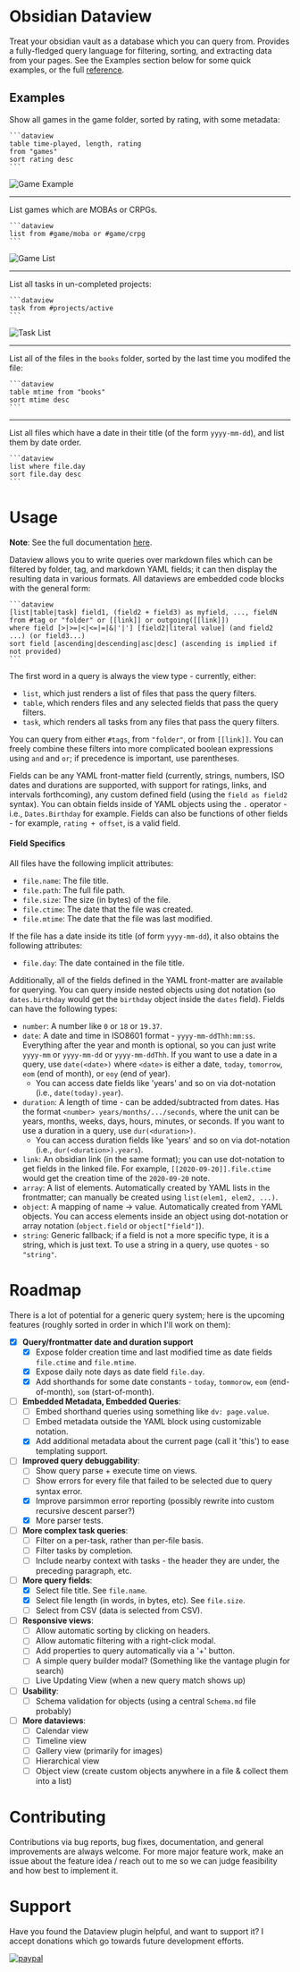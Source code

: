 # Obsidian Dataview

Treat your obsidian vault as a database which you can query from. Provides a fully-fledged query language for filtering, sorting, and extracting data from your pages. See the Examples section below for some quick examples, or the full [reference](https://blacksmithgu.github.io/obsidian-dataview/).

## Examples

Show all games in the game folder, sorted by rating, with some metadata:

~~~
```dataview
table time-played, length, rating
from "games"
sort rating desc
```
~~~

![Game Example](docs/static/images/game.png)

---

List games which are MOBAs or CRPGs.

~~~
```dataview
list from #game/moba or #game/crpg
```
~~~

![Game List](docs/static/images/game-list.png)

---

List all tasks in un-completed projects:

~~~
```dataview
task from #projects/active
```
~~~

![Task List](docs/static/images/project-task.png)

---

List all of the files in the `books` folder, sorted by the last time you modifed the file:

~~~
```dataview
table mtime from "books"
sort mtime desc
```
~~~

---

List all files which have a date in their title (of the form `yyyy-mm-dd`), and list them by date order.

~~~
```dataview
list where file.day
sort file.day desc
```
~~~

# Usage

**Note**: See the full documentation [here](https://blacksmithgu.github.io/obsidian-dataview/).

Dataview allows you to write queries over markdown files which can be filtered by folder, tag, and markdown YAML fields; it can then display the resulting data in various formats. All dataviews are embedded code blocks with the general form:

~~~
```dataview
[list|table|task] field1, (field2 + field3) as myfield, ..., fieldN
from #tag or "folder" or [[link]] or outgoing([[link]])
where field [>|>=|<|<=|=|&|'|'] [field2|literal value] (and field2 ...) (or field3...)
sort field [ascending|descending|asc|desc] (ascending is implied if not provided)
```
~~~

The first word in a query is always the view type - currently, either:
- `list`, which just renders a list of files that pass the query filters.
- `table`, which renders files and any selected fields that pass the query filters.
- `task`, which renders all tasks from any files that pass the query filters.

You can query from either `#tags`, from `"folder"`, or from `[[link]]`. You can freely combine these filters into more complicated boolean expressions using `and` and `or`; if precedence is important, use parentheses.

Fields can be any YAML front-matter field (currently, strings, numbers, ISO dates and durations are supported, with support for ratings, links, and intervals forthcoming), any custom defined field (using the `field as field2` syntax). You can obtain fields inside of YAML objects using the `.` operator - i.e., `Dates.Birthday` for example. Fields can also be functions of other fields - for example, `rating + offset`, is a valid field.

#### Field Specifics

All files have the following implicit attributes:

- `file.name`: The file title.
- `file.path`: The full file path.
- `file.size`: The size (in bytes) of the file.
- `file.ctime`: The date that the file was created.
- `file.mtime`: The date that the file was last modified.

If the file has a date inside its title (of form `yyyy-mm-dd`), it also obtains the following attributes:

- `file.day`: The date contained in the file title.

Additionally, all of the fields defined in the YAML front-matter are available for querying. You can query inside nested objects using dot notation (so `dates.birthday` would get the `birthday` object inside the `dates` field). Fields can have the following types:

- `number`: A number like `0` or `18` or `19.37`.
- `date`: A date and time in ISO8601 format - `yyyy-mm-ddThh:mm:ss`. Everything after the year and month is optional, so
  you can just write `yyyy-mm` or `yyyy-mm-dd` or `yyyy-mm-ddThh`. If you want to use a date in a query, use
  `date(<date>)` where `<date>` is either a date, `today`, `tomorrow`, `eom` (end of month), or `eoy` (end of year).
    - You can access date fields like 'years' and so on via dot-notation (i.e., `date(today).year`).
- `duration`: A length of time - can be added/subtracted from dates. Has the format `<number> years/months/.../seconds`,
  where the unit can be years, months, weeks, days, hours, minutes, or seconds. If you want to use a duration in a
  query, use `dur(<duration>)`.
    - You can access duration fields like 'years' and so on via dot-notation (i.e., `dur(<duration>).years`).
- `link`: An obsidian link (in the same format); you can use dot-notation to get fields in the linked file. For example,
  `[[2020-09-20]].file.ctime` would get the creation time of the `2020-09-20` note.
- `array`: A list of elements. Automatically created by YAML lists in the frontmatter; can manually be created using
  `list(elem1, elem2, ...)`.
- `object`: A mapping of name -> value. Automatically created from YAML objects. You can access elements inside an
  object using dot-notation or array notation (`object.field` or `object["field"]`).
- `string`: Generic fallback; if a field is not a more specific type, it is a string, which is just text. To use a string in a query, use quotes - so `"string"`.

# Roadmap

There is a lot of potential for a generic query system; here is the upcoming features (roughly sorted in order in which I'll work on them):

- [X] **Query/frontmatter date and duration support**
    - [X] Expose folder creation time and last modified time as date fields `file.ctime` and `file.mtime`.
    - [X] Expose daily note days as date field `file.day`.
    - [X] Add shorthands for some date constants - `today`, `tommorow`, `eom` (end-of-month), `som` (start-of-month).
- [ ] **Embedded Metadata, Embedded Queries**:
    - [ ] Embed shorthand queries using something like `dv: page.value`.
    - [ ] Embed metadata outside the YAML block using customizable notation.
    - [X] Add additional metadata about the current page (call it 'this') to ease templating support.
- [ ] **Improved query debuggability**:
    - [ ] Show query parse + execute time on views.
    - [ ] Show errors for every file that failed to be selected due to query syntax error.
    - [X] Improve parsimmon error reporting (possibly rewrite into custom recursive descent parser?)
    - [X] More parser tests.
- [ ] **More complex task queries**:
    - [ ] Filter on a per-task, rather than per-file basis.
    - [ ] Filter tasks by completion.
    - [ ] Include nearby context with tasks - the header they are under, the preceding paragraph, etc.
- [ ] **More query fields**:
    - [X] Select file title. See `file.name`.
    - [X] Select file length (in words, in bytes, etc). See `file.size`.
    - [ ] Select from CSV (data is selected from CSV).
- [ ] **Responsive views**:
    - [ ] Allow automatic sorting by clicking on headers.
    - [ ] Allow automatic filtering with a right-click modal.
    - [ ] Add properties to query automatically via a '+' button.
    - [ ] A simple query builder modal? (Something like the vantage plugin for search)
    - [ ] Live Updating View (when a new query match shows up)
- [ ] **Usability**:
    - [ ] Schema validation for objects (using a central `Schema.md` file probably)
- [ ] **More dataviews**:
    - [ ] Calendar view
    - [ ] Timeline view
    - [ ] Gallery view (primarily for images)
    - [ ] Hierarchical view
    - [ ] Object view (create custom objects anywhere in a file & collect them into a list)

# Contributing

Contributions via bug reports, bug fixes, documentation, and general improvements are always welcome. For more major feature work, make an issue about the feature idea / reach out to me so we can judge feasibility and how best to implement it.

# Support

Have you found the Dataview plugin helpful, and want to support it? I accept donations which go towards future development efforts.

[![paypal](https://www.paypalobjects.com/en_US/i/btn/btn_donateCC_LG.gif)](https://www.paypal.com/donate?business=Y9SKV24R5A8BQ&item_name=Open+source+software+development&currency_code=USD)
